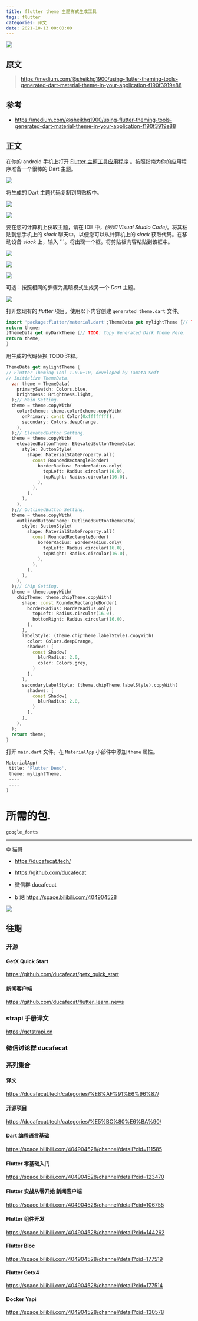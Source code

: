 ```yaml
---
title: flutter theme 主题样式生成工具
tags: flutter
categories: 译文
date: 2021-10-13 00:00:00
---
```


![](2021-10-13-09-08-14.png)

## 原文

> https://medium.com/@sheikhg1900/using-flutter-theming-tools-generated-dart-material-theme-in-your-application-f190f3919e88

## 参考

- https://medium.com/@sheikhg1900/using-flutter-theming-tools-generated-dart-material-theme-in-your-application-f190f3919e88

## 正文

在你的 android 手机上打开 [Flutter 主题工具应用程序](https://play.google.com/store/apps/details?id=com.tamata.soft.flutter.theming.tool) 。按照指南为你的应用程序准备一个很棒的 Dart 主题。

![](https://ducafecat.oss-cn-beijing.aliyuncs.com/podcast/5b9aae4782b6617fcc4783b5c12e1d106b8a346fd25dab058fe544f65ba7e178.jpeg)

将生成的 Dart 主题代码复制到剪贴板中。

![](https://ducafecat.oss-cn-beijing.aliyuncs.com/podcast/a87494bb83a049dbfef268640a156b66565308e322a7681ce6fe6af0a3020c92.jpeg)

![](https://ducafecat.oss-cn-beijing.aliyuncs.com/podcast/b2dc345a80425c8d0edd41678da3d060585aa91b587cfb958c584b22636bb420.jpeg)

要在您的计算机上获取主题，请在 IDE 中，_\(例如 Visual Studio Code\)_。将其粘贴到您手机上的 _slack_ 聊天中，以便您可以从计算机上的 _slack_ 获取代码。在移动设备 _slack_ 上，输入 \`\`\`。将出现一个框。将剪贴板内容粘贴到该框中。

![](https://ducafecat.oss-cn-beijing.aliyuncs.com/podcast/3c2867a86ad4b1aa5c91eac1889bd4a78c5adcaaf74cb99f4fb8594c1e8991b8.jpeg)

![](https://ducafecat.oss-cn-beijing.aliyuncs.com/podcast/13dca8a32f82844a26004d1d5058e7df537d66dbdd5709beeda5f74614b661d0.jpeg)

![](https://ducafecat.oss-cn-beijing.aliyuncs.com/podcast/b0dcaf0a5758c766f65093dfac35798867e5fe720c0a785c2c02c46b7520e3e2.jpeg)

可选：按照相同的步骤为黑暗模式生成另一个 _Dart_ 主题。

![](https://ducafecat.oss-cn-beijing.aliyuncs.com/podcast/efb0b4a1b8be826a3685da0fbee91f9c394aadf020052dc9d4e01ad37e560d74.jpeg)

打开您现有的 _flutter_ 项目。使用以下内容创建 `generated_theme.dart` 文件。

```dart
import 'package:flutter/material.dart';ThemeData get mylightTheme {// TODO: Copy Generated Light Theme Here.
return theme;
}ThemeData get myDarkTheme {// TODO: Copy Generated Dark Theme Here.
return theme;
}
```

用生成的代码替换 TODO 注释。

```dart
ThemeData get mylightTheme {
// Flutter Theming Tool 1.0.0+10, developed by Tamata Soft
// Initialize ThemeData.
  var theme = ThemeData(
    primarySwatch: Colors.blue,
    brightness: Brightness.light,
  );// Main Setting.
  theme = theme.copyWith(
    colorScheme: theme.colorScheme.copyWith(
      onPrimary: const Color(0xffffffff),
      secondary: Colors.deepOrange,
    ),
  );// ElevatedButton Setting.
  theme = theme.copyWith(
    elevatedButtonTheme: ElevatedButtonThemeData(
      style: ButtonStyle(
        shape: MaterialStateProperty.all(
          const RoundedRectangleBorder(
            borderRadius: BorderRadius.only(
              topLeft: Radius.circular(16.0),
              topRight: Radius.circular(16.0),
            ),
          ),
        ),
      ),
    ),
  );// OutlinedButton Setting.
  theme = theme.copyWith(
    outlinedButtonTheme: OutlinedButtonThemeData(
      style: ButtonStyle(
        shape: MaterialStateProperty.all(
          const RoundedRectangleBorder(
            borderRadius: BorderRadius.only(
              topLeft: Radius.circular(16.0),
              topRight: Radius.circular(16.0),
            ),
          ),
        ),
      ),
    ),
  );// Chip Setting.
  theme = theme.copyWith(
    chipTheme: theme.chipTheme.copyWith(
      shape: const RoundedRectangleBorder(
        borderRadius: BorderRadius.only(
          topLeft: Radius.circular(16.0),
          bottomRight: Radius.circular(16.0),
        ),
      ),
      labelStyle: (theme.chipTheme.labelStyle).copyWith(
        color: Colors.deepOrange,
        shadows: [
          const Shadow(
            blurRadius: 2.0,
            color: Colors.grey,
          )
        ],
      ),
      secondaryLabelStyle: (theme.chipTheme.labelStyle).copyWith(
        shadows: [
          const Shadow(
            blurRadius: 2.0,
          )
        ],
      ),
    ),
  );
  return theme;
}
```

打开 `main.dart` 文件。在 `MaterialApp` 小部件中添加 `theme` 属性。

```dart
MaterialApp(
 title: 'Flutter Demo',
 theme: mylightTheme,
 ----
 ----
)
```

# **所需的包.**

`google_fonts`

---

© 猫哥

- https://ducafecat.tech/

- https://github.com/ducafecat

- 微信群 ducafecat

- b 站 https://space.bilibili.com/404904528

![](https://ducafecat.tech/img/public-qrcode.png)

## 往期

### 开源

#### GetX Quick Start

https://github.com/ducafecat/getx_quick_start

#### 新闻客户端

https://github.com/ducafecat/flutter_learn_news

### strapi 手册译文

https://getstrapi.cn

### 微信讨论群 ducafecat

### 系列集合

#### 译文

https://ducafecat.tech/categories/%E8%AF%91%E6%96%87/

#### 开源项目

https://ducafecat.tech/categories/%E5%BC%80%E6%BA%90/

#### Dart 编程语言基础

https://space.bilibili.com/404904528/channel/detail?cid=111585

#### Flutter 零基础入门

https://space.bilibili.com/404904528/channel/detail?cid=123470

#### Flutter 实战从零开始 新闻客户端

https://space.bilibili.com/404904528/channel/detail?cid=106755

#### Flutter 组件开发

https://space.bilibili.com/404904528/channel/detail?cid=144262

#### Flutter Bloc

https://space.bilibili.com/404904528/channel/detail?cid=177519

#### Flutter Getx4

https://space.bilibili.com/404904528/channel/detail?cid=177514

#### Docker Yapi

https://space.bilibili.com/404904528/channel/detail?cid=130578

